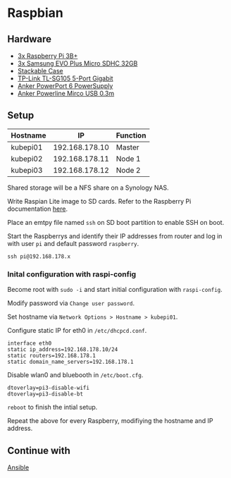 # Raspbian

## Hardware
* [3x Raspberry Pi 3B+](https://www.rasppishop.de/Raspberry-Pi-3-Model-B-14-GHz-64Bit-Quad-Core)
* [3x Samsung EVO Plus Micro SDHC 32GB](https://www.amazon.de/gp/product/B06XFSZGCC/ref=oh_aui_detailpage_o00_s02?ie=UTF8&psc=1)
* [Stackable Case](https://www.amazon.de/gp/product/B079HN5YRZ/ref=oh_aui_detailpage_o09_s00?ie=UTF8&psc=1)
* [TP-Link TL-SG105 5-Port Gigabit](https://www.amazon.de/gp/product/B00A128S24/ref=oh_aui_detailpage_o00_s01?ie=UTF8&psc=1)
* [Anker PowerPort 6 PowerSupply](https://www.amazon.de/gp/product/B00PTLSH9G/ref=oh_aui_detailpage_o00_s00?ie=UTF8&psc=1)
* [Anker Powerline Mirco USB 0.3m](https://www.amazon.de/gp/product/B016BEVNK4/ref=oh_aui_detailpage_o00_s01?ie=UTF8&psc=1)

## Setup
| Hostname | IP | Function |
| --- | --- | --- |
| kubepi01 | 192.168.178.10 | Master |
| kubepi02 | 192.168.178.11 | Node 1 |
| kubepi03 | 192.168.178.12 | Node 2 |

Shared storage will be a NFS share on a Synology NAS.

Write Raspian Lite image to SD cards. Refer to the Raspberry Pi documentation [here](https://www.raspberrypi.org/documentation/installation/installing-images/README.md).

Place an emtpy file named `ssh` on SD boot partition to enable SSH on boot.

Start the Raspberrys and identify their IP addresses from router and log in with user `pi` and default password `raspberry`.
```
ssh pi@192.168.178.x
```

### Inital configuration with raspi-config
Become root with `sudo -i` and start initial configuration with `raspi-config`.

Modify password via  `Change user password`.

Set hostname via `Network Options > Hostname > kubepi01`.

Configure static IP for eth0 in `/etc/dhcpcd.conf`.

```
interface eth0
static ip_address=192.168.178.10/24
static routers=192.168.178.1
static domain_name_servers=192.168.178.1
```

Disable wlan0 and bluebooth in `/etc/boot.cfg`.

```
dtoverlay=pi3-disable-wifi
dtoverlay=pi3-disable-bt
```

`reboot` to finish the intial setup.

Repeat the above for every Raspberry, modifiying the hostname and IP address.

## Continue with
[Ansible](https://github.com/vzovko/KubePi/tree/master/Ansible)